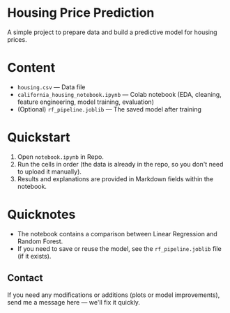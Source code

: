 # Housing Price Prediction

A simple project to prepare data and build a predictive model for housing prices.

# Content
- `housing.csv` — Data file
- `california_housing_notebook.ipynb` — Colab notebook (EDA, cleaning, feature engineering, model training, evaluation)
- (Optional) `rf_pipeline.joblib` — The saved model after training

# Quickstart
1. Open `notebook.ipynb` in Repo.
2. Run the cells in order (the data is already in the repo, so you don't need to upload it manually).
3. Results and explanations are provided in Markdown fields within the notebook.

# Quicknotes
- The notebook contains a comparison between Linear Regression and Random Forest.
- If you need to save or reuse the model, see the `rf_pipeline.joblib` file (if it exists).

## Contact
If you need any modifications or additions (plots or model improvements), send me a message here — we'll fix it quickly.
